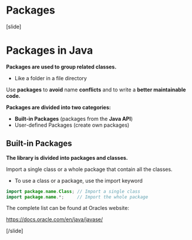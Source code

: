 # Packages

[slide]

# Packages in Java

**Packages are used to group related classes.**
- Like a folder in a file directory

Use **packages** to **avoid** name **conflicts** and to write a **better maintainable code.**

**Packages are divided into two categories:**
- **Built-in Packages** (packages from the **Java API**)
- User-defined Packages (create own packages)

## Built-in Packages

**The library is divided into packages and classes.**

Import a single class or a whole package that contain all the classes.
- To use a class or a package, use the import keyword

```java
import package.name.Class; // Import a single class 
import package.name.*;     // Import the whole package
```

The complete list can be found at Oracles website: 

https://docs.oracle.com/en/java/javase/

[/slide]